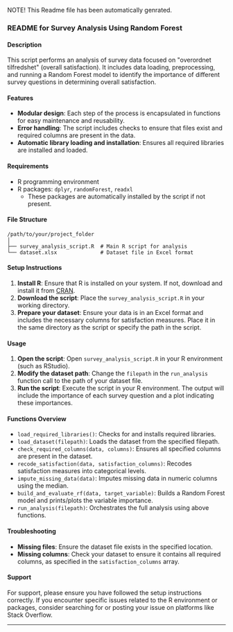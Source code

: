NOTE! This Readme file has been automatically genrated.

### README for Survey Analysis Using Random Forest

#### Description
This script performs an analysis of survey data focused on "overordnet tilfredshet" (overall satisfaction). It includes data loading, preprocessing, and running a Random Forest model to identify the importance of different survey questions in determining overall satisfaction.

#### Features
- **Modular design**: Each step of the process is encapsulated in functions for easy maintenance and reusability.
- **Error handling**: The script includes checks to ensure that files exist and required columns are present in the data.
- **Automatic library loading and installation**: Ensures all required libraries are installed and loaded.

#### Requirements
- R programming environment
- R packages: `dplyr`, `randomForest`, `readxl`
  - These packages are automatically installed by the script if not present.

#### File Structure
```
/path/to/your/project_folder
│
├── survey_analysis_script.R  # Main R script for analysis
└── dataset.xlsx              # Dataset file in Excel format
```

#### Setup Instructions
1. **Install R**: Ensure that R is installed on your system. If not, download and install it from [CRAN](https://cran.r-project.org/mirrors.html).
2. **Download the script**: Place the `survey_analysis_script.R` in your working directory.
3. **Prepare your dataset**: Ensure your data is in an Excel format and includes the necessary columns for satisfaction measures. Place it in the same directory as the script or specify the path in the script.

#### Usage
1. **Open the script**: Open `survey_analysis_script.R` in your R environment (such as RStudio).
2. **Modify the dataset path**: Change the `filepath` in the `run_analysis` function call to the path of your dataset file.
3. **Run the script**: Execute the script in your R environment. The output will include the importance of each survey question and a plot indicating these importances.

#### Functions Overview
- `load_required_libraries()`: Checks for and installs required libraries.
- `load_dataset(filepath)`: Loads the dataset from the specified filepath.
- `check_required_columns(data, columns)`: Ensures all specified columns are present in the dataset.
- `recode_satisfaction(data, satisfaction_columns)`: Recodes satisfaction measures into categorical levels.
- `impute_missing_data(data)`: Imputes missing data in numeric columns using the median.
- `build_and_evaluate_rf(data, target_variable)`: Builds a Random Forest model and prints/plots the variable importance.
- `run_analysis(filepath)`: Orchestrates the full analysis using above functions.

#### Troubleshooting
- **Missing files**: Ensure the dataset file exists in the specified location.
- **Missing columns**: Check your dataset to ensure it contains all required columns, as specified in the `satisfaction_columns` array.

#### Support
For support, please ensure you have followed the setup instructions correctly. If you encounter specific issues related to the R environment or packages, consider searching for or posting your issue on platforms like Stack Overflow.

---
